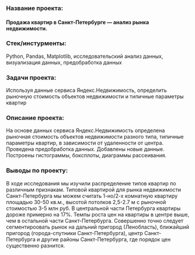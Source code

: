 ### Название проекта: 
#### Продажа квартир в Санкт-Петербурге — анализ рынка недвижимости.

### Стек/инстурменты:
Python, Pandas, Matplotlib, исследовательский анализ данных, визуализация данных, предобработка данных

### Задачи проекта:
Используя данные сервиса Яндекс.Недвижимость, определить рыночную стоимость объектов недвижимости и типичные параметры квартир

### Описание проекта:
На основе данных сервиса Яндекс.Недвижимость определена рыночная стоимость
объектов недвижимости разного типа, типичные параметры квартир, в зависимости от
удаленности от центра. Проведена предобработка данных. Добавлены новые данные.
Построены гистограммы, боксплоты, диаграммы рассеивания.

### Выводы по проекту:
В ходе исследования мы изучили распределение типов квартир по различным признакам. Типовой квартирой для рынка недвижимости Санкт-Петербурга мы можем считать 1-но/2-х комнатную квартиру площадью 30-50 кв.м., высотой потолков 2,5-2.7 м с рыночной стоимостью 3-5 млн руб. В центральной части Петербурга квартиры дороже примерно на 17%. Темпы роста цен на квартиры в центре выше, чем в остальной части Санкт-Петербурга. Совершенно точно следует сегментироовать рынок на дальний пригород (Ленобласть), ближайший пригород (города-спутники Санкт-Петербурга), центр Санкт-Петербурга и другие районы Санкт-Петербурга, где порядок цен существенно разнится.

